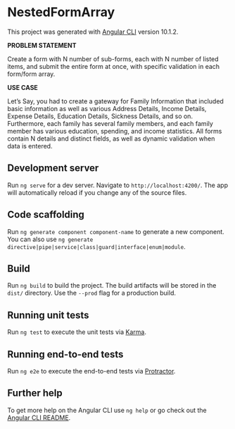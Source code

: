 # NestedFormArray

This project was generated with [Angular CLI](https://github.com/angular/angular-cli) version 10.1.2.

**PROBLEM STATEMENT**

Create a form with N number of sub-forms, each with N number of listed items, and submit the entire form at once, with specific validation in each form/form array.

**USE CASE**

Let’s Say, you had to create a gateway for Family Information that included basic information as well as various Address Details, Income Details, Expense Details, Education Details, Sickness Details, and so on. Furthermore, each family has several family members, and each family member has various education, spending, and income statistics. All forms contain N details and distinct fields, as well as dynamic validation when data is entered.


## Development server

Run `ng serve` for a dev server. Navigate to `http://localhost:4200/`. The app will automatically reload if you change any of the source files.

## Code scaffolding

Run `ng generate component component-name` to generate a new component. You can also use `ng generate directive|pipe|service|class|guard|interface|enum|module`.

## Build

Run `ng build` to build the project. The build artifacts will be stored in the `dist/` directory. Use the `--prod` flag for a production build.

## Running unit tests

Run `ng test` to execute the unit tests via [Karma](https://karma-runner.github.io).

## Running end-to-end tests

Run `ng e2e` to execute the end-to-end tests via [Protractor](http://www.protractortest.org/).

## Further help

To get more help on the Angular CLI use `ng help` or go check out the [Angular CLI README](https://github.com/angular/angular-cli/blob/master/README.md).
